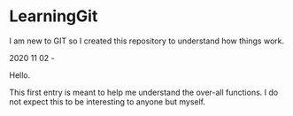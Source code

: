 # LearningGit
I am new to GIT so I created this repository to understand how things work.  

2020 11 02 -

Hello. 

This first entry is meant to help me understand the over-all functions.  I do not expect this to be interesting to anyone but myself. 
